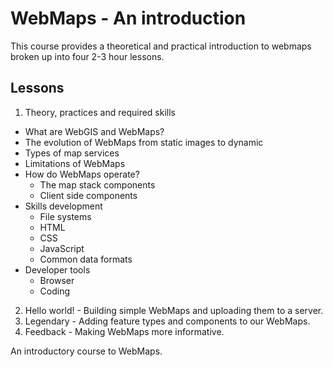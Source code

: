 # WebMaps - An introduction

This course provides a theoretical and practical introduction to webmaps broken up into four 2-3 hour lessons.

## Lessons

1. Theory, practices and required skills
  - What are WebGIS and WebMaps?
  - The evolution of WebMaps from static images to dynamic
  - Types of map services
  - Limitations of WebMaps
  - How do WebMaps operate?
    - The map stack components
    - Client side components
  - Skills development
    - File systems
    - HTML
    - CSS
    - JavaScript
    - Common data formats
  - Developer tools
    - Browser
    - Coding 
  
2. Hello world! - Building simple WebMaps and uploading them to a server.
3. Legendary - Adding feature types and components to our WebMaps.
4. Feedback - Making WebMaps more informative.

An introductory course to WebMaps.
